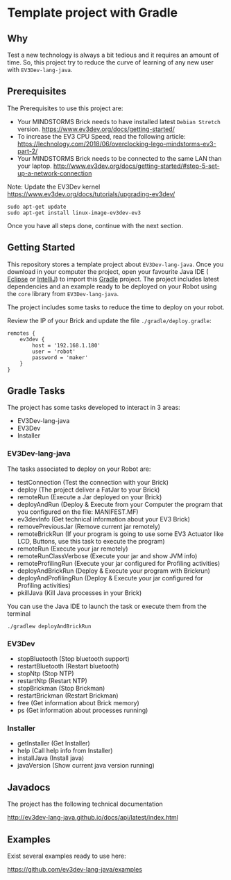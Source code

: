 # Template project with Gradle

## Why

Test a new technology is always a bit tedious and it requires an amount of time. 
So, this project try to reduce the curve of learning of any new user with `EV3Dev-lang-java`.

## Prerequisites

The Prerequisites to use this project are:

- Your MINDSTORMS Brick needs to have installed latest `Debian Stretch` version. https://www.ev3dev.org/docs/getting-started/
- To increase the EV3 CPU Speed, read the following article: https://lechnology.com/2018/06/overclocking-lego-mindstorms-ev3-part-2/
- Your MINDSTORMS Brick needs to be connected to the same LAN than your laptop. http://www.ev3dev.org/docs/getting-started/#step-5-set-up-a-network-connection

Note: Update the EV3Dev kernel 
https://www.ev3dev.org/docs/tutorials/upgrading-ev3dev/

```
sudo apt-get update
sudo apt-get install linux-image-ev3dev-ev3
```

Once you have all steps done, continue with the next section.

## Getting Started

This repository stores a template project about `EV3Dev-lang-java`. 
Once you download in your computer the project, 
open your favourite Java IDE ( [Eclipse](https://eclipse.org/home/index.php) or [IntelliJ](https://www.jetbrains.com/idea/))
to import this [Gradle](https://gradle.org/) project. The project includes latest dependencies and
an example ready to be deployed on your Robot using the `core` library from `EV3Dev-lang-java`.

The project includes some tasks to reduce the time to deploy on your robot.

Review the IP of your Brick and update the file `./gradle/deploy.gradle`:

```
remotes {
    ev3dev {
        host = '192.168.1.180'
        user = 'robot'
        password = 'maker'
    }
}
```

## Gradle Tasks


The project has some tasks developed to interact in 3 areas:

- EV3Dev-lang-java
- EV3Dev
- Installer

### EV3Dev-lang-java
The tasks associated to deploy on your Robot are:

- testConnection (Test the connection with your Brick)
- deploy (The project deliver a FatJar to your Brick)
- remoteRun (Execute a Jar deployed on your Brick)
- deployAndRun (Deploy & Execute from your Computer the program that you configured on the file: MANIFEST.MF)
- ev3devInfo (Get technical information about your EV3 Brick)
- removePreviousJar (Remove current jar remotely)
- remoteBrickRun (If your program is going to use some EV3 Actuator like LCD, Buttons, use this task to execute the program)
- remoteRun (Execute your jar remotely)
- remoteRunClassVerbose (Execute your jar and show JVM info)
- remoteProfilingRun (Execute your jar configured for Profiling activities)
- deployAndBrickRun (Deploy & Execute your program with Brickrun)
- deployAndProfilingRun  (Deploy & Execute your jar configured for Profiling activities)
- pkillJava (Kill Java processes in your Brick)


You can use the Java IDE to launch the task or execute them from the terminal

```
./gradlew deployAndBrickRun
```

### EV3Dev

- stopBluetooth (Stop bluetooth support)
- restartBluetooth (Restart bluetooth)
- stopNtp (Stop NTP)
- restartNtp (Restart NTP)
- stopBrickman (Stop Brickman)
- restartBrickman (Restart Brickman)
- free (Get information about Brick memory)
- ps (Get information about processes running)

### Installer

- getInstaller (Get Installer)
- help (Call help info from Installer)
- installJava (Install java)
- javaVersion (Show current java version running)

## Javadocs

The project has the following technical documentation

http://ev3dev-lang-java.github.io/docs/api/latest/index.html

## Examples

Exist several examples ready to use here:

https://github.com/ev3dev-lang-java/examples
